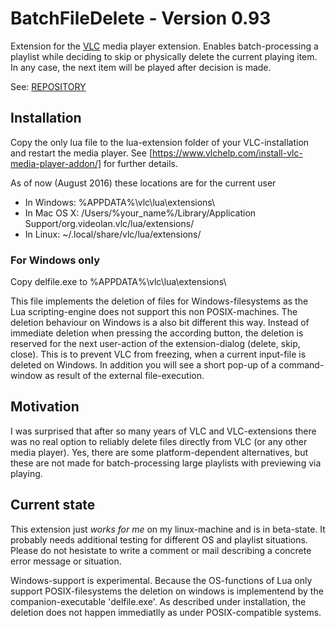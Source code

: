 # BatchFileDelete - Version 0.93

Extension for the [VLC] media player extension. Enables batch-processing a playlist while deciding to skip or physically delete the current playing item. In any case, the next item will be played after decision is made.

See: [REPOSITORY]

## Installation

Copy the only lua file to the lua-extension folder of your VLC-installation and restart the media player. See [https://www.vlchelp.com/install-vlc-media-player-addon/] for further details.

As of now (August 2016) these locations are for the current user

* In Windows: %APPDATA%\vlc\lua\extensions\
* In Mac OS X: /Users/%your_name%/Library/Application Support/org.videolan.vlc/lua/extensions/
* In Linux: ~/.local/share/vlc/lua/extensions/

### For Windows only

Copy delfile.exe to %APPDATA%\vlc\lua\extensions\

This file implements the deletion of files for Windows-filesystems as the Lua scripting-engine does not support this non POSIX-machines. The deletion behaviour on Windows is a also bit different this way.
Instead of immediate deletion when pressing the according button, the deletion is reserved for the next user-action of the extension-dialog (delete, skip, close).
This is to prevent VLC from freezing, when a current input-file is deleted on Windows. In addition you will see a short pop-up of a command-window as result of the external file-execution.   

## Motivation

I was surprised that after so many years of VLC and VLC-extensions there was no real option to reliably delete files directly from VLC (or any other media player). Yes, there are some platform-dependent alternatives, but these are not made for batch-processing large playlists with previewing via playing.

## Current state

This extension just _works for me_ on my linux-machine and is in beta-state. It probably needs additional testing for different OS and playlist situations. Please do not hesistate to write a comment or mail describing a concrete error message or situation.

Windows-support is experimental. Because the OS-functions of Lua only support POSIX-filesystems the deletion on windows is implementend by the companion-executable 'delfile.exe'. As described under installation, the deletion does not happen immediatlly as under POSIX-compatible systems.


[REPOSITORY]: https://github.com/calculon102/vlc-batchfiledelete "BatchFileDelete-Repository"
[VLC]: https://www.videolan.org/vlc/ "VLC"


